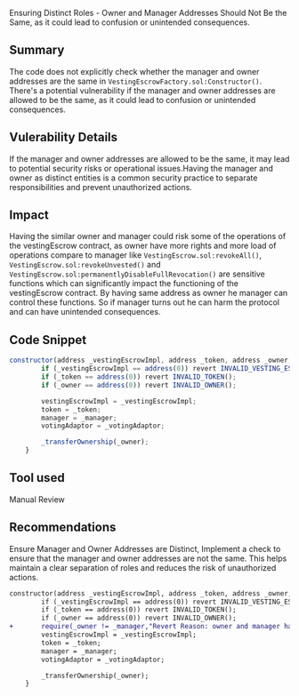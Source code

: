 Ensuring Distinct Roles - Owner and Manager Addresses Should Not Be the Same, as it could lead to confusion or unintended consequences.

## Summary

The code does not explicitly check whether the manager and owner addresses are the same in `VestingEscrowFactory.sol:Constructor()`.
There's a potential vulnerability if the manager and owner addresses are allowed to be the same, as it could lead to confusion or unintended consequences.

## Vulerability Details

If the manager and owner addresses are allowed to be the same, it may lead to potential security risks or operational issues.Having the manager and owner as distinct entities is a common security practice to separate responsibilities and prevent unauthorized actions.

## Impact

Having the similar owner and manager could risk some of the operations of the vestingEscrow contract, as owner have more rights and more load of operations compare to manager like `VestingEscrow.sol:revokeAll()`, `VestingEscrow.sol:revokeUnvested()` and `VestingEscrow.sol:permanentlyDisableFullRevocation()` are sensitive functions which can significantly impact the functioning of the vestingEscrow contract. By having same address as owner he manager can control these functions.
So if manager turns out he can harm the protocol and can have unintended consequences.

## Code Snippet

```javascript
constructor(address _vestingEscrowImpl, address _token, address _owner, address _manager, address _votingAdaptor) {
        if (_vestingEscrowImpl == address(0)) revert INVALID_VESTING_ESCROW_IMPL();
        if (_token == address(0)) revert INVALID_TOKEN();
        if (_owner == address(0)) revert INVALID_OWNER();

        vestingEscrowImpl = _vestingEscrowImpl;
        token = _token;
        manager = _manager;
        votingAdaptor = _votingAdaptor;

        _transferOwnership(_owner);
    }
```

## Tool used

Manual Review

## Recommendations

Ensure Manager and Owner Addresses are Distinct, Implement a check to ensure that the manager and owner addresses are not the same. This helps maintain a clear separation of roles and reduces the risk of unauthorized actions.

```diff
constructor(address _vestingEscrowImpl, address _token, address _owner, address _manager, address _votingAdaptor) {
        if (_vestingEscrowImpl == address(0)) revert INVALID_VESTING_ESCROW_IMPL();
        if (_token == address(0)) revert INVALID_TOKEN();
        if (_owner == address(0)) revert INVALID_OWNER();
+       require(_owner != _manager,"Revert Reason: owner and manager having similar addresses");
        vestingEscrowImpl = _vestingEscrowImpl;
        token = _token;
        manager = _manager;
        votingAdaptor = _votingAdaptor;

        _transferOwnership(_owner);
    }
```
